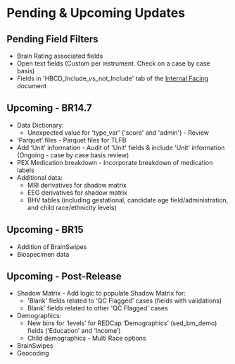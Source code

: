 # Pending & Upcoming Updates
## Pending Field Filters

* Brain Rating associated fields  
* Open text fields (Custom per instrument. Check on a case by case basis)  
* Fields in 'HBCD_Include_vs_not_Include' tab of the [Internal Facing](https://docs.google.com/spreadsheets/d/1qKuhIvogkOCVg-lDk30WKd5tfF0xuy-ChubOBSqOYNQ/edit?gid=1013027810#gid=1013027810) document

## Upcoming - BR14.7

* Data Dictionary:  
    * Unexpected value for 'type_var' ('score' and 'admin') - Review  
* ‘Parquet’ files - Parquet files for TLFB  
* Add ‘Unit’ information - Audit of 'Unit' fields & include 'Unit' information (Ongoing - case by case basis review)   
* PEX Medication breakdown - Incorporate breakdown of medication labels
* Additional data:
    * MRI derivatives for shadow matrix 
    * EEG derivatives for shadow matrix 
    * BHV tables (including gestational, candidate age field/administration, and child race/ethnicity levels)

## Upcoming - BR15
* Addition of BrainSwipes
* Biospecimen data

## Upcoming - Post-Release
* Shadow Matrix - Add logic to populate Shadow Matrix for:   
    * 'Blank' fields related to 'QC Flagged' cases (fields with validations)  
    * Blank' fields related to other 'QC Flagged' cases  
* Demographics:   
    * New bins for ‘levels’ for REDCap ‘Demographics’ (sed_bm_demo) fields (‘Education’ and ‘Income’)  
    * Child demographics - Multi Race options  
* BrainSwipes  
* Geocoding
